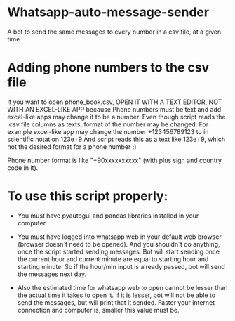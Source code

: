 # Whatsapp-auto-message-sender
A bot to send the same messages to every number in a csv file, at a given time

# Adding phone numbers to the csv file
If you want to open phone_book.csv, OPEN IT WITH A TEXT EDITOR, NOT WITH AN EXCEL-LIKE APP because
Phone numbers must be text and add excel-like apps may change it to be a number.
Even though script reads the .csv file columns as texts, format of the number may be changed.
For example excel-like app may change the number +123456789123 to in scientific notation 123e+9
And script reads this as a text like 123e+9, which not the desired format for a phone number :)

Phone number format is like "+90xxxxxxxxxx" (with plus sign and country code in it).


# To use this script properly:
- You must have pyautogui and pandas libraries installed in your computer.

- You must have logged into whatsapp web in your default web browser (browser doesn´t need to be opened).
And you shouldn´t do anything, once the script started sending messages.
Bot will start sending once the current hour and current minute are equal to starting hour and starting minute.
So if the hour/min input is already passed, bot will send the messages next day.

- Also the estimated time for whatsapp web to open cannot be lesser than the actual time it takes to open it.
If it is lesser, bot will not be able to send the messages, but will print that it sended.
Faster your internet connection and computer is, smaller this value must be.


